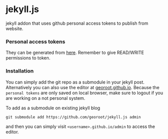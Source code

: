 # jekyll.js

jekyll addon that uses github personal access tokens to publish from
website.

### Personal access tokens

They can be generated from [here](https://github.com/settings/tokens). Remember to give READ/WRITE permissions to token.

### Installation

You can simply add the git repo as a submodule in your jekyll post.
Alternatively you can also use the editor at [georoot.github.io](https://georoot.github.io/jekyll.js/). Because the `personal tokens` are only saved on local browser, make sure to logout if you are working on a not personal system.

To add as a submodule on existing jekyll blog

```
git submodule add https://github.com/georoot/jekyll.js admin
```

and then you can simply visit `<username>.github.io/admin` to access
the editor.
